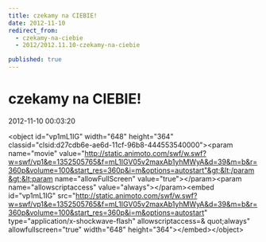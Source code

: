 ```yaml
---
title: czekamy na CIEBIE!
date: 2012-11-10
redirect_from: 
  - czekamy-na-ciebie
  - 2012/2012.11.10-czekamy-na-ciebie

published: true
---
```




# czekamy na CIEBIE!

<time>2012-11-10 00:03:20</time>

&lt;object id="vp1mL1IG" width="648" height="364" classid="clsid:d27cdb6e-ae6d-11cf-96b8-444553540000"&gt;&lt;param name="movie" value="http://static.animoto.com/swf/w.swf?w=swf/vp1&e=1352505765&f=mL1IGV05v2maxAb1yhMWyA&d=39&m=b&r=360p&volume=100&start_res=360p&i=m&options=autostart"&gt;&lt;/param&gt;&lt;param name="allowFullScreen" value="true"&gt;&lt;/param&gt;&lt;param name="allowscriptaccess" value="always"&gt;&lt;/param&gt;&lt;embed id="vp1mL1IG" src="http://static.animoto.com/swf/w.swf?w=swf/vp1&e=1352505765&f=mL1IGV05v2maxAb1yhMWyA&d=39&m=b&r=360p&volume=100&start_res=360p&i=m&options=autostart" type="application/x-shockwave-flash" allowscriptaccess=&
quot;always" allowfullscreen="true" width="648" height="364"&gt;&lt;/embed&gt;&lt;/object&gt;

<!--CONTENT FROM OLD SERVER (jos before 2013): &lt;object id="vp1mL1IG" width="648" height="364" classid="clsid:d27cdb6e-ae6d-11cf-96b8-444553540000"&gt;&lt;param name="movie" value="http://static.animoto.com/swf/w.swf?w=swf/vp1&e=1352505765&f=mL1IGV05v2maxAb1yhMWyA&d=39&m=b&r=360p&volume=100&start_res=360p&i=m&options=autostart"&gt;&lt;/param&gt;&lt;param name="allowFullScreen" value="true"&gt;&lt;/param&gt;&lt;param name="allowscriptaccess" value="always"&gt;&lt;/param&gt;&lt;embed id="vp1mL1IG" src="http://static.animoto.com/swf/w.swf?w=swf/vp1&e=1352505765&f=mL1IGV05v2maxAb1yhMWyA&d=39&m=b&r=360p&volume=100&start_res=360p&i=m&options=autostart" type="application/x-shockwave-flash" allowscriptaccess="always" allowfullscreen="true" width="648" height="364"&gt;&lt;/embed&gt;&lt;/object&gt;
-->

<!--{{json:{"created_date":"2012-11-10 00:03:20","publish_down":"0000-00-00 00:00:00","id":"1136"}}}-->
